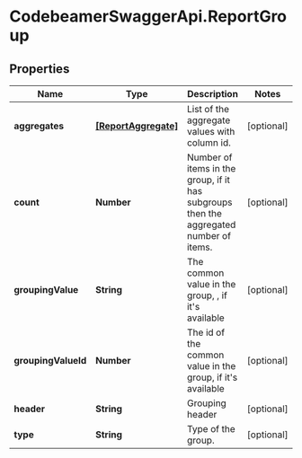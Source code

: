 # CodebeamerSwaggerApi.ReportGroup

## Properties
Name | Type | Description | Notes
------------ | ------------- | ------------- | -------------
**aggregates** | [**[ReportAggregate]**](ReportAggregate.md) | List of the aggregate values with column id. | [optional] 
**count** | **Number** | Number of items in the group, if it has subgroups then the aggregated number of items. | [optional] 
**groupingValue** | **String** | The common value in the group, , if it&#x27;s available | [optional] 
**groupingValueId** | **Number** | The id of the common value in the group, if it&#x27;s available | [optional] 
**header** | **String** | Grouping header | [optional] 
**type** | **String** | Type of the group. | [optional] 
